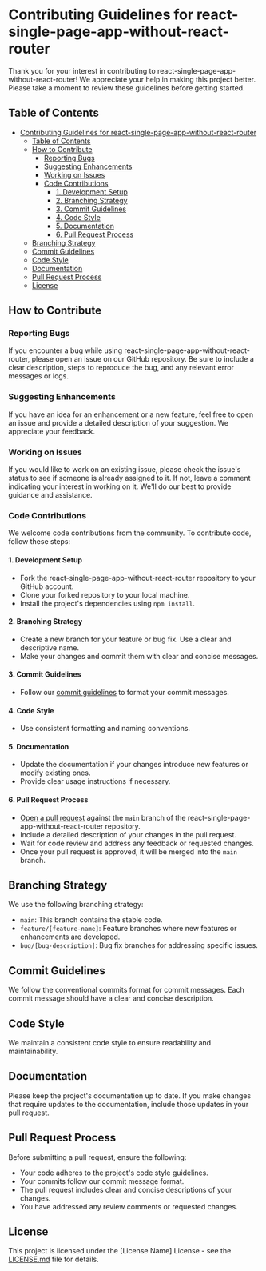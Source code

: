 # Contributing Guidelines for react-single-page-app-without-react-router

Thank you for your interest in contributing to react-single-page-app-without-react-router! We appreciate your help in making this project better. Please take a moment to review these guidelines before getting started.

## Table of Contents

- [Contributing Guidelines for react-single-page-app-without-react-router](#contributing-guidelines-for-react-single-page-app-without-react-router)
  - [Table of Contents](#table-of-contents)
  - [How to Contribute](#how-to-contribute)
    - [Reporting Bugs](#reporting-bugs)
    - [Suggesting Enhancements](#suggesting-enhancements)
    - [Working on Issues](#working-on-issues)
    - [Code Contributions](#code-contributions)
      - [1. Development Setup](#1-development-setup)
      - [2. Branching Strategy](#2-branching-strategy)
      - [3. Commit Guidelines](#3-commit-guidelines)
      - [4. Code Style](#4-code-style)
      - [5. Documentation](#5-documentation)
      - [6. Pull Request Process](#6-pull-request-process)
  - [Branching Strategy](#branching-strategy)
  - [Commit Guidelines](#commit-guidelines)
  - [Code Style](#code-style)
  - [Documentation](#documentation)
  - [Pull Request Process](#pull-request-process)
  - [License](#license)

## How to Contribute

### Reporting Bugs

If you encounter a bug while using react-single-page-app-without-react-router, please open an issue on our GitHub repository. Be sure to include a clear description, steps to reproduce the bug, and any relevant error messages or logs.

### Suggesting Enhancements

If you have an idea for an enhancement or a new feature, feel free to open an issue and provide a detailed description of your suggestion. We appreciate your feedback.

### Working on Issues

If you would like to work on an existing issue, please check the issue's status to see if someone is already assigned to it. If not, leave a comment indicating your interest in working on it. We'll do our best to provide guidance and assistance.

### Code Contributions

We welcome code contributions from the community. To contribute code, follow these steps:

#### 1. Development Setup

- Fork the react-single-page-app-without-react-router repository to your GitHub account.
- Clone your forked repository to your local machine.
- Install the project's dependencies using `npm install`.

#### 2. Branching Strategy

- Create a new branch for your feature or bug fix. Use a clear and descriptive name.
- Make your changes and commit them with clear and concise messages.

#### 3. Commit Guidelines

- Follow our [commit guidelines](CONTRIBUTING.md#commit-guidelines) to format your commit messages.

#### 4. Code Style

- Use consistent formatting and naming conventions.

#### 5. Documentation

- Update the documentation if your changes introduce new features or modify existing ones.
- Provide clear usage instructions if necessary.

#### 6. Pull Request Process

- [Open a pull request](../../pulls) against the `main` branch of the react-single-page-app-without-react-router repository.
- Include a detailed description of your changes in the pull request.
- Wait for code review and address any feedback or requested changes.
- Once your pull request is approved, it will be merged into the `main` branch.

## Branching Strategy

We use the following branching strategy:

- `main`: This branch contains the stable code.
- `feature/[feature-name]`: Feature branches where new features or enhancements are developed.
- `bug/[bug-description]`: Bug fix branches for addressing specific issues.

## Commit Guidelines

We follow the conventional commits format for commit messages. Each commit message should have a clear and concise description.

## Code Style

We maintain a consistent code style to ensure readability and maintainability.

## Documentation

Please keep the project's documentation up to date. If you make changes that require updates to the documentation, include those updates in your pull request.

## Pull Request Process

Before submitting a pull request, ensure the following:

- Your code adheres to the project's code style guidelines.
- Your commits follow our commit message format.
- The pull request includes clear and concise descriptions of your changes.
- You have addressed any review comments or requested changes.

## License

This project is licensed under the [License Name] License - see the [LICENSE.md](LICENSE.md) file for details.
